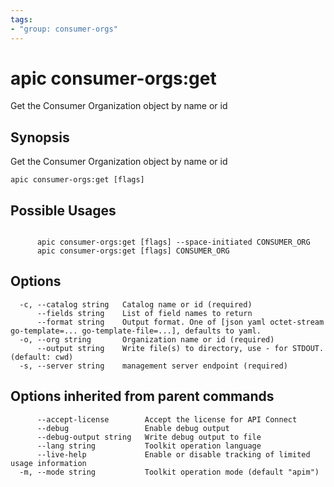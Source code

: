 ```yaml
---
tags:
- "group: consumer-orgs"
---
```

# apic consumer-orgs:get

Get the Consumer Organization object by name or id

## Synopsis

Get the Consumer Organization object by name or id

```
apic consumer-orgs:get [flags]
```

## Possible Usages

```

      apic consumer-orgs:get [flags] --space-initiated CONSUMER_ORG
      apic consumer-orgs:get [flags] CONSUMER_ORG

```

## Options

```
  -c, --catalog string   Catalog name or id (required)
      --fields string    List of field names to return
      --format string    Output format. One of [json yaml octet-stream go-template=... go-template-file=...], defaults to yaml.
  -o, --org string       Organization name or id (required)
      --output string    Write file(s) to directory, use - for STDOUT. (default: cwd)
  -s, --server string    management server endpoint (required)
```

## Options inherited from parent commands

```
      --accept-license        Accept the license for API Connect
      --debug                 Enable debug output
      --debug-output string   Write debug output to file
      --lang string           Toolkit operation language
      --live-help             Enable or disable tracking of limited usage information
  -m, --mode string           Toolkit operation mode (default "apim")
```
